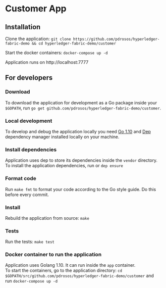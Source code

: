 # Customer App

## Installation

Clone the application: `git clone https://github.com/pdrosos/hyperledger-fabric-demo && cd hyperledger-fabric-demo/customer`

Start the docker containers: `docker-compose up -d`

Application runs on http://localhost:7777


## For developers

### Download
To download the application for development as a Go package inside your `$GOPATH`, run `go get github.com/pdrosos/hyperledger-fabric-demo/customer`.

### Local development
To develop and debug the application locally you need [Go 1.10](https://golang.org/) and [Dep](https://golang.github.io/dep/) dependency manager installed locally on your machine.

### Install dependencies
Application uses dep to store its dependencies inside the `vendor` directory. <br>
To install the application dependencies, run or `dep ensure`

### Format code
Run `make fmt` to format your code according to the Go style guide. Do this before every commit.

### Install
Rebuild the application from source: `make`

### Tests
Run the tests: `make test`

### Docker container to run the application
Application uses Golang 1.10. It can run inside the `app` container. <br>
To start the containers, go to the application directory: `cd $GOPATH/src/github.com/pdrosos/hyperledger-fabric-demo/customer` and run `docker-compose up -d`